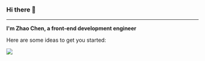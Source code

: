 ### Hi there 👋

---

**I'm Zhao Chen, a front-end development engineer**


Here are some ideas to get you started:

<!--

- 🔭 I’m currently working on ...
- 🌱 I’m currently learning ...
- 👯 I’m looking to collaborate on ...
- 🤔 I’m looking for help with ...
- 💬 Ask me about ...
- 📫 How to reach me: ...
- 😄 Pronouns: ...
- ⚡ Fun fact: ...

-->

![](https://github-readme-stats.vercel.app/api?username=zhaocchen&theme=prussian)
